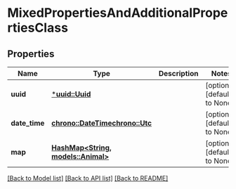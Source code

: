 # MixedPropertiesAndAdditionalPropertiesClass

## Properties
Name | Type | Description | Notes
------------ | ------------- | ------------- | -------------
**uuid** | [***uuid::Uuid**](UUID.md) |  | [optional] [default to None]
**date_time** | [**chrono::DateTime<chrono::Utc>**](DateTime.md) |  | [optional] [default to None]
**map** | [**HashMap<String, models::Animal>**](Animal.md) |  | [optional] [default to None]

[[Back to Model list]](../README.md#documentation-for-models) [[Back to API list]](../README.md#documentation-for-api-endpoints) [[Back to README]](../README.md)


